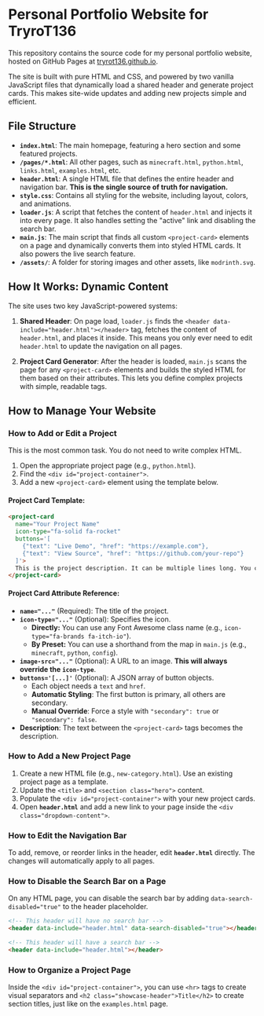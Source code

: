 # Personal Portfolio Website for TryroT136

This repository contains the source code for my personal portfolio website, hosted on GitHub Pages at [tryrot136.github.io](https://tryrot136.github.io).

The site is built with pure HTML and CSS, and powered by two vanilla JavaScript files that dynamically load a shared header and generate project cards. This makes site-wide updates and adding new projects simple and efficient.

## File Structure

-   **`index.html`**: The main homepage, featuring a hero section and some featured projects.
-   **`/pages/*.html`**: All other pages, such as `minecraft.html`, `python.html`, `links.html`, `examples.html`, etc.
-   **`header.html`**: A single HTML file that defines the entire header and navigation bar. **This is the single source of truth for navigation.**
-   **`style.css`**: Contains all styling for the website, including layout, colors, and animations.
-   **`loader.js`**: A script that fetches the content of `header.html` and injects it into every page. It also handles setting the "active" link and disabling the search bar.
-   **`main.js`**: The main script that finds all custom `<project-card>` elements on a page and dynamically converts them into styled HTML cards. It also powers the live search feature.
-   **`/assets/`**: A folder for storing images and other assets, like `modrinth.svg`.

## How It Works: Dynamic Content

The site uses two key JavaScript-powered systems:

1.  **Shared Header**: On page load, `loader.js` finds the `<header data-include="header.html"></header>` tag, fetches the content of `header.html`, and places it inside. This means you only ever need to edit `header.html` to update the navigation on all pages.

2.  **Project Card Generator**: After the header is loaded, `main.js` scans the page for any `<project-card>` elements and builds the styled HTML for them based on their attributes. This lets you define complex projects with simple, readable tags.

## How to Manage Your Website

### How to Add or Edit a Project

This is the most common task. You do not need to write complex HTML.

1.  Open the appropriate project page (e.g., `python.html`).
2.  Find the `<div id="project-container">`.
3.  Add a new `<project-card>` element using the template below.

#### Project Card Template:
```html
<project-card
  name="Your Project Name"
  icon-type="fa-solid fa-rocket"
  buttons='[
    {"text": "Live Demo", "href": "https://example.com"},
    {"text": "View Source", "href": "https://github.com/your-repo"}
  ]'>
  This is the project description. It can be multiple lines long. You can use <code>code</code> tags here for inline code.
</project-card>
```

#### Project Card Attribute Reference:
-   **`name="..."`** (Required): The title of the project.
-   **`icon-type="..."`** (Optional): Specifies the icon.
    -   **Directly:** You can use any Font Awesome class name (e.g., `icon-type="fa-brands fa-itch-io"`).
    -   **By Preset:** You can use a shorthand from the map in `main.js` (e.g., `minecraft`, `python`, `config`).
-   **`image-src="..."`** (Optional): A URL to an image. **This will always override the `icon-type`**.
-   **`buttons='[...]'`** (Optional): A JSON array of button objects.
    -   Each object needs a `text` and `href`.
    -   **Automatic Styling**: The first button is primary, all others are secondary.
    -   **Manual Override**: Force a style with `"secondary": true` or `"secondary": false`.
-   **Description**: The text between the `<project-card>` tags becomes the description.

### How to Add a New Project Page

1.  Create a new HTML file (e.g., `new-category.html`). Use an existing project page as a template.
2.  Update the `<title>` and `<section class="hero">` content.
3.  Populate the `<div id="project-container">` with your new project cards.
4.  Open **`header.html`** and add a new link to your page inside the `<div class="dropdown-content">`.

### How to Edit the Navigation Bar

To add, remove, or reorder links in the header, edit **`header.html`** directly. The changes will automatically apply to all pages.

### How to Disable the Search Bar on a Page

On any HTML page, you can disable the search bar by adding `data-search-disabled="true"` to the header placeholder.

```html
<!-- This header will have no search bar -->
<header data-include="header.html" data-search-disabled="true"></header>

<!-- This header will have a search bar -->
<header data-include="header.html"></header>
```

### How to Organize a Project Page

Inside the `<div id="project-container">`, you can use `<hr>` tags to create visual separators and `<h2 class="showcase-header">Title</h2>` to create section titles, just like on the `examples.html` page.